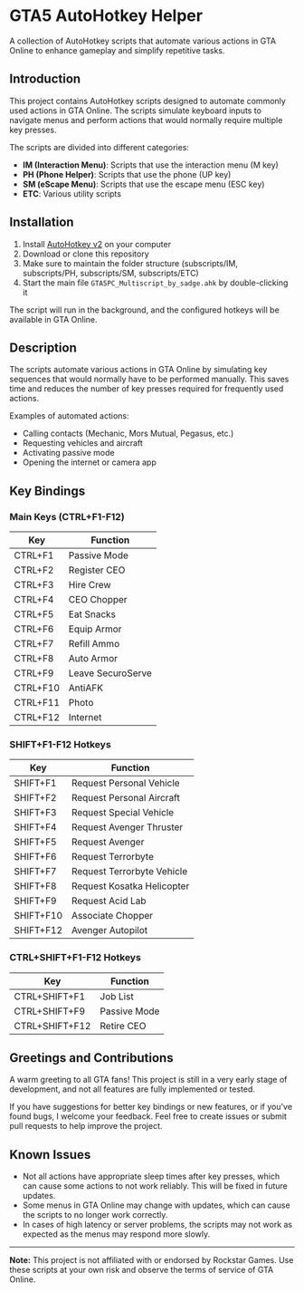 # GTA5 AutoHotkey Helper

A collection of AutoHotkey scripts that automate various actions in GTA Online to enhance gameplay and simplify repetitive tasks.

## Introduction

This project contains AutoHotkey scripts designed to automate commonly used actions in GTA Online. The scripts simulate keyboard inputs to navigate menus and perform actions that would normally require multiple key presses.

The scripts are divided into different categories:
- **IM (Interaction Menu)**: Scripts that use the interaction menu (M key)
- **PH (Phone Helper)**: Scripts that use the phone (UP key)
- **SM (eScape Menu)**: Scripts that use the escape menu (ESC key)
- **ETC**: Various utility scripts

## Installation

1. Install [AutoHotkey v2](https://www.autohotkey.com/) on your computer
2. Download or clone this repository
3. Make sure to maintain the folder structure (subscripts/IM, subscripts/PH, subscripts/SM, subscripts/ETC)
4. Start the main file `GTA5PC_Multiscript_by_sadge.ahk` by double-clicking it

The script will run in the background, and the configured hotkeys will be available in GTA Online.

## Description

The scripts automate various actions in GTA Online by simulating key sequences that would normally have to be performed manually. This saves time and reduces the number of key presses required for frequently used actions.

Examples of automated actions:
- Calling contacts (Mechanic, Mors Mutual, Pegasus, etc.)
- Requesting vehicles and aircraft
- Activating passive mode
- Opening the internet or camera app

## Key Bindings

### Main Keys (CTRL+F1-F12)

| Key | Function |
|-------|----------|
| CTRL+F1 | Passive Mode |
| CTRL+F2 | Register CEO |
| CTRL+F3 | Hire Crew |
| CTRL+F4 | CEO Chopper |
| CTRL+F5 | Eat Snacks |
| CTRL+F6 | Equip Armor |
| CTRL+F7 | Refill Ammo |
| CTRL+F8 | Auto Armor |
| CTRL+F9 | Leave SecuroServe |
| CTRL+F10 | AntiAFK |
| CTRL+F11 | Photo |
| CTRL+F12 | Internet |

### SHIFT+F1-F12 Hotkeys

| Key | Function |
|-------|----------|
| SHIFT+F1 | Request Personal Vehicle |
| SHIFT+F2 | Request Personal Aircraft |
| SHIFT+F3 | Request Special Vehicle |
| SHIFT+F4 | Request Avenger Thruster |
| SHIFT+F5 | Request Avenger |
| SHIFT+F6 | Request Terrorbyte |
| SHIFT+F7 | Request Terrorbyte Vehicle |
| SHIFT+F8 | Request Kosatka Helicopter |
| SHIFT+F9 | Request Acid Lab |
| SHIFT+F10 | Associate Chopper |
| SHIFT+F12 | Avenger Autopilot |

### CTRL+SHIFT+F1-F12 Hotkeys

| Key | Function |
|-------|----------|
| CTRL+SHIFT+F1 | Job List |
| CTRL+SHIFT+F9 | Passive Mode |
| CTRL+SHIFT+F12 | Retire CEO |

## Greetings and Contributions

A warm greeting to all GTA fans! This project is still in a very early stage of development, and not all features are fully implemented or tested.

If you have suggestions for better key bindings or new features, or if you've found bugs, I welcome your feedback. Feel free to create issues or submit pull requests to help improve the project.

## Known Issues

- Not all actions have appropriate sleep times after key presses, which can cause some actions to not work reliably. This will be fixed in future updates.
- Some menus in GTA Online may change with updates, which can cause the scripts to no longer work correctly.
- In cases of high latency or server problems, the scripts may not work as expected as the menus may respond more slowly.

---

**Note:** This project is not affiliated with or endorsed by Rockstar Games. Use these scripts at your own risk and observe the terms of service of GTA Online.
